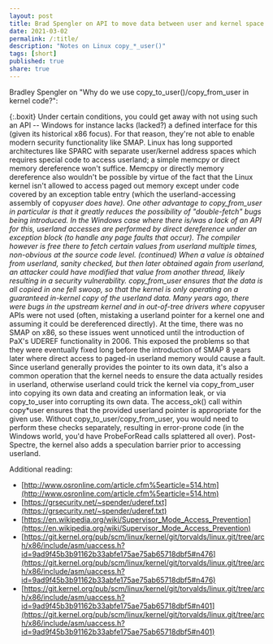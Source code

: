 ```yaml
---
layout: post
title: Brad Spengler on API to move data between user and kernel space
date: 2021-03-02
permalink: /:title/
description: "Notes on Linux copy_*_user()"
tags: [short]
published: true
share: true
---
```


Bradley Spengler on "Why do we use copy_to_user()/copy_from_user in kernel code?":


{:.boxit}
Under certain conditions, you could get away with not using such an API -- Windows for instance lacks (lacked?) a defined interface for this (given its historical x86 focus). For that reason, they're not able to enable modern security functionality like SMAP. Linux has long supported architectures like SPARC with separate user/kernel address spaces which requires special code to access userland; a simple memcpy or direct memory dereference won't suffice.
Memcpy or directly memory dereference also wouldn't be possible by virtue of the fact that the Linux kernel isn't allowed to access paged out memory except under code covered by an exception table entry (which the userland-accessing assembly of copy*user does have).
One other advantage to copy_from_user in particular is that it greatly reduces the possibility of "double-fetch" bugs being introduced. In the Windows case where there is/was a lack of an API for this, userland accesses are performed by direct dereference under an exception block (to handle any page faults that occur). The compiler however is free there to fetch certain values from userland multiple times, non-obvious at the source code level. (continued)
When a value is obtained from userland, sanity checked, but then later obtained again from userland, an attacker could have modified that value from another thread, likely resulting in a security vulnerability. copy_from_user ensures that the data is all copied in one fell swoop, so that the kernel is only operating on a guaranteed in-kernel copy of the userland data.
Many years ago, there were bugs in the upstream kernel and in out-of-tree drivers where copy*user APIs were not used (often, mistaking a userland pointer for a kernel one and assuming it could be dereferenced directly). At the time, there was no SMAP on x86, so these issues went unnoticed until the introduction of PaX's UDEREF functionality in 2006. This exposed the problems so that they were eventually fixed long before the introduction of SMAP 8 years later where direct access to paged-in userland memory would cause a fault.
Since userland generally provides the pointer to its own data, it's also a common operation that the kernel needs to ensure the data actually resides in userland, otherwise userland could trick the kernel via copy_from_user into copying its own data and creating an information leak, or via copy_to_user into corrupting its own data.  The access_ok() call within copy*user ensures that the provided userland pointer is appropriate for the given use.  Without copy_to_user/copy_from_user, you would need to perform these checks separately, resulting in error-prone code (in the Windows world, you'd have ProbeForRead calls splattered all over).
Post-Spectre, the kernel also adds a speculation barrier prior to accessing userland.  

Additional reading:
- [http://www.osronline.com/article.cfm%5earticle=514.htm](http://www.osronline.com/article.cfm%5earticle=514.htm)
- [https://grsecurity.net/~spender/uderef.txt](https://grsecurity.net/~spender/uderef.txt)
- [https://en.wikipedia.org/wiki/Supervisor_Mode_Access_Prevention](https://en.wikipedia.org/wiki/Supervisor_Mode_Access_Prevention)
- [https://git.kernel.org/pub/scm/linux/kernel/git/torvalds/linux.git/tree/arch/x86/include/asm/uaccess.h?id=9ad9f45b3b91162b33abfe175ae75ab65718dbf5#n476](https://git.kernel.org/pub/scm/linux/kernel/git/torvalds/linux.git/tree/arch/x86/include/asm/uaccess.h?id=9ad9f45b3b91162b33abfe175ae75ab65718dbf5#n476)
- [https://git.kernel.org/pub/scm/linux/kernel/git/torvalds/linux.git/tree/arch/x86/include/asm/uaccess.h?id=9ad9f45b3b91162b33abfe175ae75ab65718dbf5#n401](https://git.kernel.org/pub/scm/linux/kernel/git/torvalds/linux.git/tree/arch/x86/include/asm/uaccess.h?id=9ad9f45b3b91162b33abfe175ae75ab65718dbf5#n401)


